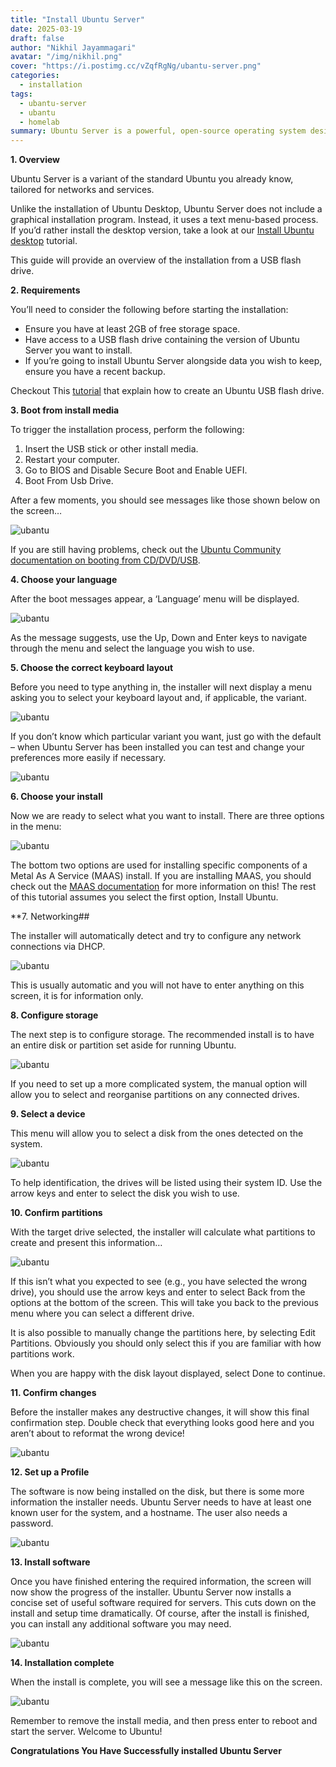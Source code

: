 ```yaml
---
title: "Install Ubuntu Server"
date: 2025-03-19
draft: false
author: "Nikhil Jayammagari"
avatar: "/img/nikhil.png"
cover: "https://i.postimg.cc/vZqfRgNg/ubantu-server.png"
categories:
  - installation
tags:
  - ubantu-server
  - ubantu
  - homelab
summary: Ubuntu Server is a powerful, open-source operating system designed for servers. It offers stability, security, and flexibility, making it ideal for web hosting, cloud computing, and enterprise environments.
---
```


**1. Overview**

Ubuntu Server is a variant of the standard Ubuntu you already know, tailored for networks and services.

Unlike the installation of Ubuntu Desktop, Ubuntu Server does not include a graphical installation program. Instead, it uses a text menu-based process. If you’d rather install the desktop version, take a look at our [Install Ubuntu desktop](https://ubuntu.com/tutorials/install-ubuntu-desktop#1-overview) tutorial.

This guide will provide an overview of the installation from a USB flash drive.

**2. Requirements**

You’ll need to consider the following before starting the installation:

- Ensure you have at least 2GB of free storage space.
- Have access to a USB flash drive containing the version of Ubuntu Server you want to install.
- If you’re going to install Ubuntu Server alongside data you wish to keep, ensure you have a recent backup.

Checkout This [tutorial](https://ubuntu.com/tutorials?topic=server) that explain how to create an Ubuntu USB flash drive.

**3. Boot from install media**

To trigger the installation process, perform the following:

1. Insert the USB stick or other install media.
2. Restart your computer.
3. Go to BIOS and Disable Secure Boot and Enable UEFI.
4. Boot From Usb Drive.

After a few moments, you should see messages like those shown below on the screen…

![ubantu](https://ubuntucommunity.s3.us-east-2.amazonaws.com/original/2X/1/17ee449b2bd7c530d2f996215407fca5b722dcb2.png)

If you are still having problems, check out the [Ubuntu Community documentation on booting from CD/DVD/USB](https://help.ubuntu.com/community/BootFromCD).

**4. Choose your language**

After the boot messages appear, a ‘Language’ menu will be displayed.

![ubantu](https://ubuntucommunity.s3.us-east-2.amazonaws.com/original/2X/e/e1d75e3584b6a3c23da39263fbf2f9ba6411de9a.png)

As the message suggests, use the Up, Down and Enter keys to navigate through the menu and select the language you wish to use.

**5. Choose the correct keyboard layout**

Before you need to type anything in, the installer will next display a menu asking you to select your keyboard layout and, if applicable, the variant.

![ubantu](https://web.archive.org/web/20240917185516/https://ubuntucommunity.s3.us-east-2.amazonaws.com/original/2X/5/5c918dc341d92f647d6f1665ed2714922d5e688c.png)

If you don’t know which particular variant you want, just go with the default – when Ubuntu Server has been installed you can test and change your preferences more easily if necessary.

![ubantu](https://ubuntucommunity.s3.us-east-2.amazonaws.com/original/2X/1/150b56850da9ca443d2a4842104ada1c1dfc264c.png)

**6. Choose your install**

Now we are ready to select what you want to install. There are three options in the menu:

![ubantu](https://ubuntucommunity.s3.us-east-2.amazonaws.com/original/2X/7/7e92f38c56ca7b2fbb8323d51d6ee35457fe4fce.png)

The bottom two options are used for installing specific components of a Metal As A Service (MAAS) install. If you are installing MAAS, you should check out the [MAAS documentation](https://docs.maas.io/) for more information on this! The rest of this tutorial assumes you select the first option, Install Ubuntu.

**7. Networking## 

The installer will automatically detect and try to configure any network connections via DHCP.

![ubantu](https://ubuntucommunity.s3.us-east-2.amazonaws.com/original/2X/f/f3e24675ada8dec595905d3853766afdbe1a9039.png)

This is usually automatic and you will not have to enter anything on this screen, it is for information only.

**8. Configure storage**

The next step is to configure storage. The recommended install is to have an entire disk or partition set aside for running Ubuntu.

![ubantu](https://ubuntucommunity.s3.us-east-2.amazonaws.com/original/2X/4/48e6067fea81202b132da004d467ec9df20ecf4f.png)

If you need to set up a more complicated system, the manual option will allow you to select and reorganise partitions on any connected drives.

**9. Select a device**

This menu will allow you to select a disk from the ones detected on the system.

![ubantu](https://ubuntucommunity.s3.us-east-2.amazonaws.com/original/2X/5/5be59d8fb261e3f4ed175d11fb660248c9215823.png)

To help identification, the drives will be listed using their system ID. Use the arrow keys and enter to select the disk you wish to use.

**10. Confirm partitions**

With the target drive selected, the installer will calculate what partitions to create and present this information…

![ubantu](https://ubuntucommunity.s3.us-east-2.amazonaws.com/original/2X/5/5a1d73b678c2cdbd0a75225d0a583eb156e1b953.png)

If this isn’t what you expected to see (e.g., you have selected the wrong drive), you should use the arrow keys and enter to select Back from the options at the bottom of the screen. This will take you back to the previous menu where you can select a different drive.

It is also possible to manually change the partitions here, by selecting Edit Partitions. Obviously you should only select this if you are familiar with how partitions work.

When you are happy with the disk layout displayed, select Done to continue.

**11. Confirm changes**

Before the installer makes any destructive changes, it will show this final confirmation step. Double check that everything looks good here and you aren’t about to reformat the wrong device!

![ubantu](https://ubuntucommunity.s3.us-east-2.amazonaws.com/original/2X/c/c33fb0d6b4b9bfcb982eda42b21ced5187c38e7b.png)

**12. Set up a Profile**

The software is now being installed on the disk, but there is some more information the installer needs. Ubuntu Server needs to have at least one known user for the system, and a hostname. The user also needs a password.

![ubantu](https://ubuntucommunity.s3.us-east-2.amazonaws.com/original/2X/2/22deb8bda1b7df8dc94a19f6a23bb07c5b7664b0.png)

**13. Install software**

Once you have finished entering the required information, the screen will now show the progress of the installer. Ubuntu Server now installs a concise set of useful software required for servers. This cuts down on the install and setup time dramatically. Of course, after the install is finished, you can install any additional software you may need.

![ubantu](https://ubuntucommunity.s3.us-east-2.amazonaws.com/original/2X/4/4108bb9cbe9a52f5b39d266e78e0cf2668f58d80.png)

**14. Installation complete**

When the install is complete, you will see a message like this on the screen.

![ubantu](https://ubuntucommunity.s3.us-east-2.amazonaws.com/original/2X/c/c36b4880b5e4291ca57e6a51b527c05449fec48e.png)

Remember to remove the install media, and then press enter to reboot and start the server. Welcome to Ubuntu!

**Congratulations You Have Successfully installed Ubuntu Server**
